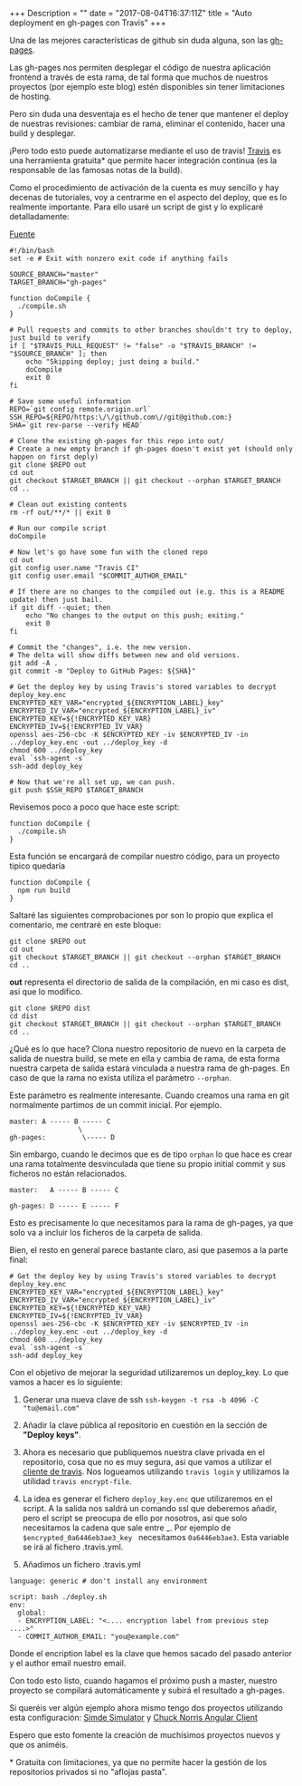 +++
Description = ""
date = "2017-08-04T16:37:11Z"
title = "Auto deployment en gh-pages con Travis"
+++

Una de las mejores características de github sin duda alguna, son las [gh-pages](https://pages.github.com/). 
 
Las gh-pages nos permiten desplegar el código de nuestra aplicación frontend a través de esta rama, de tal forma que muchos de nuestros proyectos (por ejemplo este blog) estén disponibles sin tener limitaciones de hosting. 
 
Pero sin duda una desventaja es el hecho de tener que mantener el deploy de nuestras revisiones: cambiar de rama, eliminar el contenido, hacer una build y desplegar.  
 
¡Pero todo esto puede automatizarse mediante el uso de travis! [Travis](https://travis-ci.org/) es una herramienta gratuita* que permite hacer integración continua (es la responsable de las famosas notas de la build). 
 
Como el procedimiento de activación de la cuenta es muy sencillo y hay decenas de tutoriales, voy a centrarme en el aspecto del deploy, que es lo realmente importante. Para ello usaré un script de gist y lo explicaré detalladamente: 
 
[Fuente](https://gist.github.com/domenic/ec8b0fc8ab45f39403dd) 

``` 
#!/bin/bash
set -e # Exit with nonzero exit code if anything fails

SOURCE_BRANCH="master"
TARGET_BRANCH="gh-pages"

function doCompile {
  ./compile.sh
}

# Pull requests and commits to other branches shouldn't try to deploy, just build to verify
if [ "$TRAVIS_PULL_REQUEST" != "false" -o "$TRAVIS_BRANCH" != "$SOURCE_BRANCH" ]; then
    echo "Skipping deploy; just doing a build."
    doCompile
    exit 0
fi

# Save some useful information
REPO=`git config remote.origin.url`
SSH_REPO=${REPO/https:\/\/github.com\//git@github.com:}
SHA=`git rev-parse --verify HEAD`

# Clone the existing gh-pages for this repo into out/
# Create a new empty branch if gh-pages doesn't exist yet (should only happen on first deply)
git clone $REPO out
cd out
git checkout $TARGET_BRANCH || git checkout --orphan $TARGET_BRANCH
cd ..

# Clean out existing contents
rm -rf out/**/* || exit 0

# Run our compile script
doCompile

# Now let's go have some fun with the cloned repo
cd out
git config user.name "Travis CI"
git config user.email "$COMMIT_AUTHOR_EMAIL"

# If there are no changes to the compiled out (e.g. this is a README update) then just bail.
if git diff --quiet; then
    echo "No changes to the output on this push; exiting."
    exit 0
fi

# Commit the "changes", i.e. the new version.
# The delta will show diffs between new and old versions.
git add -A .
git commit -m "Deploy to GitHub Pages: ${SHA}"

# Get the deploy key by using Travis's stored variables to decrypt deploy_key.enc
ENCRYPTED_KEY_VAR="encrypted_${ENCRYPTION_LABEL}_key"
ENCRYPTED_IV_VAR="encrypted_${ENCRYPTION_LABEL}_iv"
ENCRYPTED_KEY=${!ENCRYPTED_KEY_VAR}
ENCRYPTED_IV=${!ENCRYPTED_IV_VAR}
openssl aes-256-cbc -K $ENCRYPTED_KEY -iv $ENCRYPTED_IV -in ../deploy_key.enc -out ../deploy_key -d
chmod 600 ../deploy_key
eval `ssh-agent -s`
ssh-add deploy_key

# Now that we're all set up, we can push.
git push $SSH_REPO $TARGET_BRANCH
``` 

Revisemos poco a poco que hace este script:

```
function doCompile {
  ./compile.sh
}
```

Esta función se encargará de compilar nuestro código, para un proyecto tipico quedaría

```
function doCompile {
  npm run build
}
```

Saltaré las siguientes comprobaciones por son lo propio que explica el comentario, me centraré en este bloque:

```
git clone $REPO out
cd out
git checkout $TARGET_BRANCH || git checkout --orphan $TARGET_BRANCH
cd ..
```

**out** representa el directorio de salida de la compilación, en mi caso es dist, asi que lo modifico.

```
git clone $REPO dist
cd dist
git checkout $TARGET_BRANCH || git checkout --orphan $TARGET_BRANCH
cd ..
```

¿Qué es lo que hace? Clona nuestro repositorio de nuevo en la carpeta de salida de nuestra build, se mete en ella y cambia de rama, de esta forma nuestra carpeta de salida estará vinculada a nuestra rama de gh-pages. En caso de que la rama no exista utiliza el parámetro `--orphan`. 

Este parámetro es realmente interesante. Cuando creamos una rama en git normalmente partimos de un commit inicial. Por ejemplo.

```
master: A ----- B ----- C
                 \
gh-pages:         \----- D 
```

Sin embargo, cuando le decimos que es de tipo `orphan` lo que hace es crear una rama totalmente desvinculada que tiene su propio initial commit y sus ficheros no están relacionados.

```
master:   A ----- B ----- C

gh-pages: D ----- E ----- F 
```

Esto es precisamente lo que necesitamos para la rama de gh-pages, ya que solo va a incluir los ficheros de la carpeta de salida. 

Bien, el resto en general parece bastante claro, asi que pasemos a la parte final: 

```
# Get the deploy key by using Travis's stored variables to decrypt deploy_key.enc
ENCRYPTED_KEY_VAR="encrypted_${ENCRYPTION_LABEL}_key"
ENCRYPTED_IV_VAR="encrypted_${ENCRYPTION_LABEL}_iv"
ENCRYPTED_KEY=${!ENCRYPTED_KEY_VAR}
ENCRYPTED_IV=${!ENCRYPTED_IV_VAR}
openssl aes-256-cbc -K $ENCRYPTED_KEY -iv $ENCRYPTED_IV -in ../deploy_key.enc -out ../deploy_key -d
chmod 600 ../deploy_key
eval `ssh-agent -s`
ssh-add deploy_key
```

Con el objetivo de mejorar la seguridad utilizaremos un deploy_key. Lo que vamos a hacer es lo siguiente:

1. Generar una nueva clave de ssh `ssh-keygen -t rsa -b 4096 -C "tu@email.com"`

2. Añadir la clave pública al repositorio en cuestión en la sección de **"Deploy keys"**.

3. Ahora es necesario que publiquemos nuestra clave privada en el repositorio, cosa que no es muy segura, asi que vamos a utilizar el [cliente de travis](https://github.com/travis-ci/travis.rb). Nos logueamos utilizando `travis login` y utilizamos la utilidad `travis encrypt-file`.

4. La idea es generar el fichero `deploy_key.enc` que utilizaremos en el script. A la salida nos saldrá un comando ssl que deberemos añadir, pero el script se preocupa de ello por nosotros, asi que solo necesitamos la cadena que sale entre _. Por ejemplo de `$encrypted_0a6446eb3ae3_key ` necesitamos `0a6446eb3ae3`. Esta variable se irá al fichero .travis.yml.

5. Añadimos un fichero .travis.yml 
```
language: generic # don't install any environment

script: bash ./deploy.sh
env:
  global:
  - ENCRYPTION_LABEL: "<.... encryption label from previous step ....>"
  - COMMIT_AUTHOR_EMAIL: "you@example.com"
  ```

Donde el encription label es la clave que hemos sacado del pasado anterior y el author email nuestro email.

Con todo esto listo, cuando hagamos el próximo push a master, nuestro proyecto se compilará automáticamente y subirá el resultado a gh-pages.

Si queréis ver algún ejemplo ahora mismo tengo dos proyectos utilizando esta configuración: 
[Simde Simulator](https://github.com/adrianabreu/SIMDE-Simulator) y [Chuck Norris Angular Client](https://github.com/adrianabreu/chuck-norris-angular-client)

Espero que esto fomente la creación de muchísimos proyectos nuevos y que os animéis.


\* Gratuita con limitaciones, ya que no permite hacer la gestión de los repositorios privados si no "aflojas pasta". 